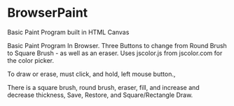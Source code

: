 # BrowserPaint
Basic Paint Program built in HTML Canvas

Basic Paint Program In Browser.
Three Buttons to change from Round Brush to Square Brush - as well as an eraser.
Uses jscolor.js from jscolor.com for the color picker. 

To draw or erase, must click, and hold, left mouse button.,

There is a square brush, round brush, eraser, fill, and increase and decrease thickness, Save, Restore, and Square/Rectangle Draw.



